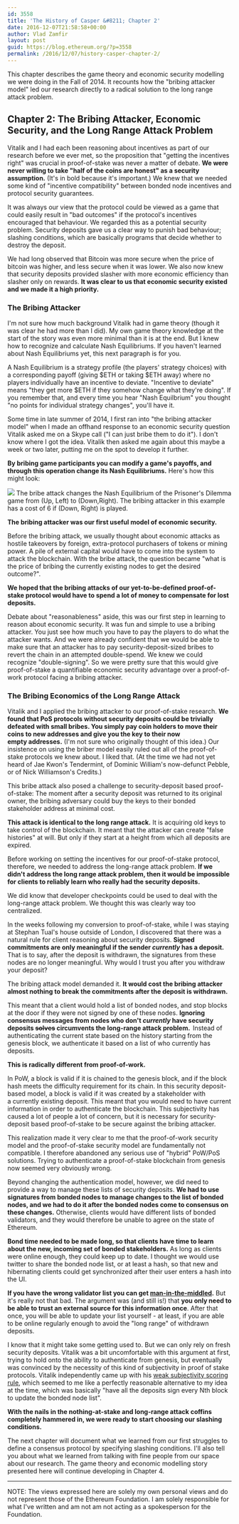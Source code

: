 ```yaml
---
id: 3558
title: 'The History of Casper &#8211; Chapter 2'
date: 2016-12-07T21:58:58+00:00
author: Vlad Zamfir
layout: post
guid: https://blog.ethereum.org/?p=3558
permalink: /2016/12/07/history-casper-chapter-2/
---
```

This chapter describes the game theory and economic security modelling we were doing in the Fall of 2014. It recounts how the "bribing attacker model" led our research directly to a radical solution to the long range attack problem.
<h2>Chapter 2: The Bribing Attacker, Economic Security, and the Long Range Attack Problem</h2>
Vitalik and I had each been reasoning about incentives as part of our research before we ever met, so the proposition that "getting the incentives right" was crucial in proof-of-stake was never a matter of debate. <strong>We were never willing to take "half of the coins are honest" as a security assumption.</strong> (It's in bold because it's important.) We knew that we needed some kind of "incentive compatibility" between bonded node incentives and protocol security guarantees.

It was always our view that the protocol could be viewed as a game that could easily result in "bad outcomes" if the protocol's incentives encouraged that behaviour. We regarded this as a potential security problem. Security deposits gave us a clear way to punish bad behaviour; slashing conditions, which are basically programs that decide whether to destroy the deposit.

We had long observed that Bitcoin was more secure when the price of bitcoin was higher, and less secure when it was lower. We also now knew that security deposits provided slasher with more economic efficiency than slasher only on rewards. <strong>It was clear to us that economic security existed and we made it a high priority.</strong>
<h3>The Bribing Attacker</h3>
I'm not sure how much background Vitalik had in game theory (though it was clear he had more than I did). My own game theory knowledge at the start of the story was even more minimal than it is at the end. But I knew how to recognize and calculate Nash Equilibriums. If you haven't learned about Nash Equilibriums yet, this next paragraph is for you.

A Nash Equilibrium is a strategy profile (the players' strategy choices) with a corresponding payoff (giving $ETH or taking $ETH away) where no players individually have an incentive to deviate. "Incentive to deviate" means "they get more $ETH if they somehow change what they're doing". If you remember that, and every time you hear "Nash Equilbrium" you thought "no points for individual strategy changes", you'll have it.

Some time in late summer of 2014, I first ran into "the bribing attacker model" when I made an offhand response to an economic security question Vitalik asked me on a Skype call ("I can just bribe them to do it"). I don't know where I got the idea. Vitalik then asked me again about this maybe a week or two later, putting me on the spot to develop it further.

<strong>By bribing game participants you can modify a game's payoffs, and through this operation change its Nash Equilibriums.</strong> Here's how this might look:

<img src="http://i.imgur.com/owE9V4c.png"/>
The bribe attack changes the Nash Equilibrium of the Prisoner's Dilemma game from (Up, Left) to (Down,Right). The bribing attacker in this example has a cost of 6 if (Down, Right) is played.

<strong>The bribing attacker was our first useful model of economic security.</strong>

Before the bribing attack, we usually thought about economic attacks as hostile takeovers by foreign, extra-protocol purchasers of tokens or mining power. A pile of external capital would have to come into the system to attack the blockchain. With the bribe attack, the question became "what is the price of bribing the currently existing nodes to get the desired outcome?".

<strong>We hoped that the bribing attacks of our yet-to-be-defined proof-of-stake protocol would have to spend a lot of money to compensate for lost deposits.</strong>

Debate about "reasonableness" aside, this was our first step in learning to reason about economic security. It was fun and simple to use a bribing attacker. You just see how much you have to pay the players to do what the attacker wants. And we were already confident that we would be able to make sure that an attacker has to pay security-deposit-sized bribes to revert the chain in an attempted double-spend. We knew we could recognize "double-signing". So we were pretty sure that this would give proof-of-stake a quantifiable economic security advantage over a proof-of-work protocol facing a bribing attacker.
<h3>The Bribing Economics of the Long Range Attack</h3>
Vitalik and I applied the bribing attacker to our proof-of-stake research. <strong>We found that PoS protocols without security deposits could be trivially defeated with small bribes. You simply pay coin holders to move their coins to new addresses and give you the key to their now empty addresses.</strong> (I'm not sure who originally thought of this idea.) Our insistence on using the briber model easily ruled out all of the proof-of-stake protocols we knew about. I liked that. (At the time we had not yet heard of Jae Kwon's Tendermint, of Dominic William's now-defunct Pebble, or of Nick Williamson's Credits.)

This bribe attack also posed a challenge to security-deposit based proof-of-stake: The moment after a security deposit was returned to its original owner, the bribing adversary could buy the keys to their bonded stakeholder address at minimal cost.

<strong>This attack is identical to the long range attack.</strong> It is acquiring old keys to take control of the blockchain. It meant that the attacker can create "false histories" at will. But only if they start at a height from which all deposits are expired.

Before working on setting the incentives for our proof-of-stake protocol, therefore, we needed to address the long-range attack problem. <strong>If we didn't address the long range attack problem, then it would be impossible for clients to reliably learn who really had the security deposits.</strong>

We did know that developer checkpoints could be used to deal with the long-range attack problem. We thought this was clearly way too centralized.

In the weeks following my conversion to proof-of-stake, while I was staying at Stephan Tual's house outside of London, I discovered that there was a natural rule for client reasoning about security deposits. <strong>Signed commitments are only meaningful if the sender <em>currently</em> has a deposit.</strong> That is to say, after the deposit is withdrawn, the signatures from these nodes are no longer meaningful. Why would I trust you after you withdraw your deposit?

The bribing attack model demanded it. <strong>It would cost the bribing attacker almost nothing to break the commitments after the deposit is withdrawn. </strong>

This meant that a client would hold a list of bonded nodes, and stop blocks at the door if they were not signed by one of these nodes. <strong>Ignoring consensus messages from nodes who don't <em>currently</em> have security deposits <del>solves</del> circumvents the long-range attack problem.  </strong>Instead of authenticating the current state based on the history starting from the genesis block, we authenticate it based on a list of who currently has deposits.

<strong>This is radically different from proof-of-work. </strong>

In PoW, a block is valid if it is chained to the genesis block, and if the block hash meets the difficulty requirement for its chain. In this security deposit-based model, a block is valid if it was created by a stakeholder with a currently existing deposit. This meant that you would need to have current information in order to authenticate the blockchain. This subjectivity has caused a lot of people a lot of concern, but it is necessary for security-deposit based proof-of-stake to be secure against the bribing attacker.

This realization made it very clear to me that the proof-of-work security model and the proof-of-stake security model are fundamentally not compatible. I therefore abandoned any serious use of "hybrid" PoW/PoS solutions. Trying to authenticate a proof-of-stake blockchain from genesis now seemed very obviously wrong.

Beyond changing the authentication model, however, we did need to provide a way to manage these lists of security deposits. <strong>We had to use signatures from bonded nodes to manage changes to the list of bonded nodes, and we had to do it after the bonded nodes come to consensus on these changes.</strong> Otherwise, clients would have different lists of bonded validators, and they would therefore be unable to agree on the state of Ethereum.<strong> </strong>

<strong>Bond time needed to be made long, so that clients have time to learn about the new, incoming set of bonded stakeholders.</strong> As long as clients were online enough, they could keep up to date. I thought we would use twitter to share the bonded node list, or at least a hash, so that new and hibernating clients could get synchronized after their user enters a hash into the UI.

<strong>If you have the wrong validator list you can get <a href="https://en.wikipedia.org/wiki/Man-in-the-middle_attack">man-in-the-middled</a>.</strong> But it's really not that bad. The argument was (and still is!) that <strong>you only need to be able to trust an external source for this information once</strong>. After that once, you will be able to update your list yourself - at least, if you are able to be online regularly enough to avoid the "long range" of withdrawn deposits.

I know that it might take some getting used to. But we can only rely on fresh security deposits. Vitalik was a bit uncomfortable with this argument at first, trying to hold onto the ability to authenticate from genesis, but eventually was convinced by the necessity of this kind of subjectivity in proof of stake protocols. Vitalik independently came up with his <a href="https://blog.ethereum.org/2014/11/25/proof-stake-learned-love-weak-subjectivity/">weak subjectivity scoring rule</a>, which seemed to me like a perfectly reasonable alternative to my idea at the time, which was basically "have all the deposits sign every Nth block to update the bonded node list".

<strong>With the nails in the nothing-at-stake and long-range attack coffins completely hammered in, we were ready to start choosing our slashing conditions.</strong>

The next chapter will document what we learned from our first struggles to define a consensus protocol by specifying slashing conditions. I'll also tell you about what we learned from talking with fine people from our space about our research. The game theory and economic modelling story presented here will continue developing in Chapter 4.

--------------------------------

NOTE: The views expressed here are solely my own personal views and do not represent those of the Ethereum Foundation. I am solely responsible for what I've written and am not am not acting as a spokesperson for the Foundation.